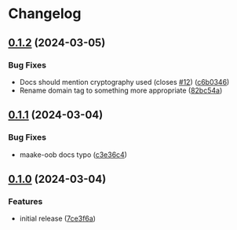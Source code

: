 # Changelog

## [0.1.2](https://github.com/icidasset/radical-edward/compare/maake-oob-v0.1.1...maake-oob-v0.1.2) (2024-03-05)


### Bug Fixes

* Docs should mention cryptography used (closes [#12](https://github.com/icidasset/radical-edward/issues/12)) ([c6b0346](https://github.com/icidasset/radical-edward/commit/c6b03464b3638cd806da417d9f7aaa573a72a9df))
* Rename domain tag to something more appropriate ([82bc54a](https://github.com/icidasset/radical-edward/commit/82bc54af325990f600820f9bed1a6b32075caa2e))

## [0.1.1](https://github.com/icidasset/radical-edward/compare/maake-oob-v0.1.0...maake-oob-v0.1.1) (2024-03-04)


### Bug Fixes

* maake-oob docs typo ([c3e36c4](https://github.com/icidasset/radical-edward/commit/c3e36c44741be76ceb0a2ac06ea4a804026eb5b6))

## [0.1.0](https://github.com/icidasset/radical-edward/compare/maake-oob-v0.0.1...maake-oob-v0.1.0) (2024-03-04)


### Features

* initial release ([7ce3f6a](https://github.com/icidasset/radical-edward/commit/7ce3f6aa108a84aa2bcf66e94f1966a968a8aa80))
